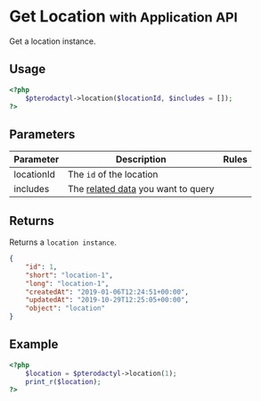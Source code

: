 # Get Location <small>with Application API</small>
Get a location instance.

## Usage
``` php
<?php
	$pterodactyl->location($locationId, $includes = []);
?>
```

## Parameters

| Parameter | Description | Rules |
| - | - | - |
| locationId | The `id` of the location | |
| includes | The [related data](/includes/) you want to query | |

## Returns

Returns a `location instance`.

``` json
{
	"id": 1,
	"short": "location-1",
	"long": "location-1",
	"createdAt": "2019-01-06T12:24:51+00:00",
	"updatedAt": "2019-10-29T12:25:05+00:00",
	"object": "location"
}
```

## Example

``` php
<?php
	$location = $pterodactyl->location(1);
	print_r($location);
?>
```